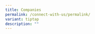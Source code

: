 ```yaml
---
title: Companies
permalink: /connect-with-us/permalink/
variant: tiptap
description: ""
---
```

<p></p>